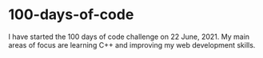 # 100-days-of-code
I have started the 100 days of code challenge on 22 June, 2021. My main areas of focus are learning C++ and improving my web development skills.
